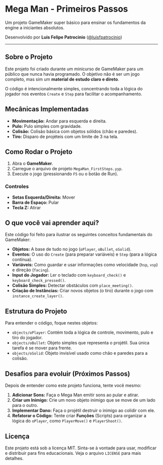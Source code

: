 # Mega Man - Primeiros Passos

Um projeto GameMaker super básico para ensinar os fundamentos da engine a iniciantes absolutos.

Desenvolvido por **Luis Felipe Patrocinio** ([@luisfpatrocinio](https://github.com/luisfpatrocinio))

---

## Sobre o Projeto

Este projeto foi criado durante um minicurso de GameMaker para um público que nunca havia programado. O objetivo não é ser um jogo completo, mas sim um **material de estudo claro e direto**.

O código é intencionalmente simples, concentrando toda a lógica do jogador nos eventos `Create` e `Step` para facilitar o acompanhamento.

## Mecânicas Implementadas

*   **Movimentação:** Andar para esquerda e direita.
*   **Pulo:** Pulo simples com gravidade.
*   **Colisão:** Colisão básica com objetos sólidos (chão e paredes).
*   **Tiro:** Disparo de projéteis com um limite de 3 na tela.

## Como Rodar o Projeto

1.  Abra o **GameMaker**.
2.  Carregue o arquivo de projeto `MegaMan_FirstSteps.yyp`.
3.  Execute o jogo (pressionando `F5` ou o botão de Run).

### Controles

*   **Setas Esquerda/Direita:** Mover
*   **Barra de Espaço:** Pular
*   **Tecla Z:** Atirar

## O que você vai aprender aqui?

Este código foi feito para ilustrar os seguintes conceitos fundamentais do GameMaker:

- **Objetos:** A base de tudo no jogo (`oPlayer`, `oBullet`, `oSolid`).
- **Eventos:** O uso do `Create` (para preparar variáveis) e `Step` (para a lógica contínua).
- **Variáveis:** Como guardar e usar informações como velocidade (`hsp`, `vsp`) e direção (`facing`).
- **Input do Jogador:** Ler o teclado com `keyboard_check()` e `keyboard_check_pressed()`.
- **Colisão Simples:** Detectar obstáculos com `place_meeting()`.
- **Criação de Instâncias:** Criar novos objetos (o tiro) durante o jogo com `instance_create_layer()`.

## Estrutura do Projeto

Para entender o código, foque nestes objetos:

*   `objects/oPlayer`: Contém toda a lógica de controle, movimento, pulo e tiro do jogador.
*   `objects/oBullet`: Objeto simples que representa o projétil. Sua única tarefa é se mover para frente.
*   `objects/oSolid`: Objeto invisível usado como chão e paredes para a colisão.

## Desafios para evoluir (Próximos Passos)

Depois de entender como este projeto funciona, tente você mesmo:

1.  **Adicionar Sons:** Faça o Mega Man emitir sons ao pular e atirar.
2.  **Criar um Inimigo:** Crie um novo objeto inimigo que se move de um lado para o outro.
3.  **Implementar Dano:** Faça o projétil destruir o inimigo ao colidir com ele.
4.  **Refatorar o Código:** Tente criar **Funções** (Scripts) para organizar a lógica do `oPlayer`, como `PlayerMove()` e `PlayerShoot()`.

## Licença

Este projeto está sob a licença MIT. Sinta-se à vontade para usar, modificar e distribuir para fins educacionais. Veja o arquivo `LICENSE` para mais detalhes.